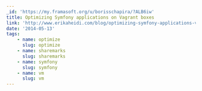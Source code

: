 ```yaml
---
_id: 'https://my.framasoft.org/u/borisschapira/?ALB6iw'
title: Optimizing Symfony applications on Vagrant boxes
link: 'http://www.erikaheidi.com/blog/optimizing-symfony-applications-vagrant-boxes'
date: '2014-05-13'
tags:
    - name: optimize
      slug: optimize
    - name: sharemarks
      slug: sharemarks
    - name: symfony
      slug: symfony
    - name: vm
      slug: vm
---
```


<div class="markdown"><p></p></div>
